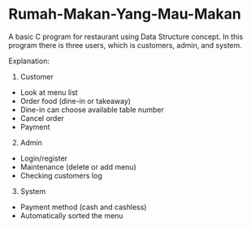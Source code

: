 # Rumah-Makan-Yang-Mau-Makan
A basic C program for restaurant using Data Structure concept. In this program there is three users, which is customers, admin, and system.

Explanation:
1. Customer
  - Look at menu list
  - Order food (dine-in or takeaway)
  - Dine-in can choose available table number
  - Cancel order
  - Payment

2. Admin
  - Login/register
  - Maintenance (delete or add menu)
  - Checking customers log

3. System
  - Payment method (cash and cashless)
  - Automatically sorted the menu
